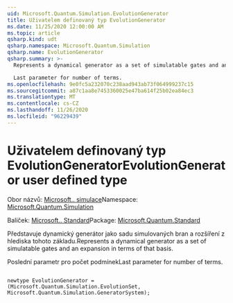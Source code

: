 ```yaml
---
uid: Microsoft.Quantum.Simulation.EvolutionGenerator
title: Uživatelem definovaný typ EvolutionGenerator
ms.date: 11/25/2020 12:00:00 AM
ms.topic: article
qsharp.kind: udt
qsharp.namespace: Microsoft.Quantum.Simulation
qsharp.name: EvolutionGenerator
qsharp.summary: >-
  Represents a dynamical generator as a set of simulatable gates and an expansion in terms of that basis.

  Last parameter for number of terms.
ms.openlocfilehash: 9e0fc5a232070c238aad943ab73f064999237c15
ms.sourcegitcommit: a87c1aa8e7453360025e47ba614f25b02ea84ec3
ms.translationtype: MT
ms.contentlocale: cs-CZ
ms.lasthandoff: 11/26/2020
ms.locfileid: "96229439"
---
```

# <a name="evolutiongenerator-user-defined-type"></a><span data-ttu-id="20064-102">Uživatelem definovaný typ EvolutionGenerator</span><span class="sxs-lookup"><span data-stu-id="20064-102">EvolutionGenerator user defined type</span></span>

<span data-ttu-id="20064-103">Obor názvů: [Microsoft.. simulace](xref:Microsoft.Quantum.Simulation)</span><span class="sxs-lookup"><span data-stu-id="20064-103">Namespace: [Microsoft.Quantum.Simulation](xref:Microsoft.Quantum.Simulation)</span></span>

<span data-ttu-id="20064-104">Balíček: [Microsoft.. Standard](https://nuget.org/packages/Microsoft.Quantum.Standard)</span><span class="sxs-lookup"><span data-stu-id="20064-104">Package: [Microsoft.Quantum.Standard](https://nuget.org/packages/Microsoft.Quantum.Standard)</span></span>


<span data-ttu-id="20064-105">Představuje dynamický generátor jako sadu simulovaných bran a rozšíření z hlediska tohoto základu.</span><span class="sxs-lookup"><span data-stu-id="20064-105">Represents a dynamical generator as a set of simulatable gates and an expansion in terms of that basis.</span></span>

<span data-ttu-id="20064-106">Poslední parametr pro počet podmínek</span><span class="sxs-lookup"><span data-stu-id="20064-106">Last parameter for number of terms.</span></span>

```qsharp

newtype EvolutionGenerator = (Microsoft.Quantum.Simulation.EvolutionSet, Microsoft.Quantum.Simulation.GeneratorSystem);
```

